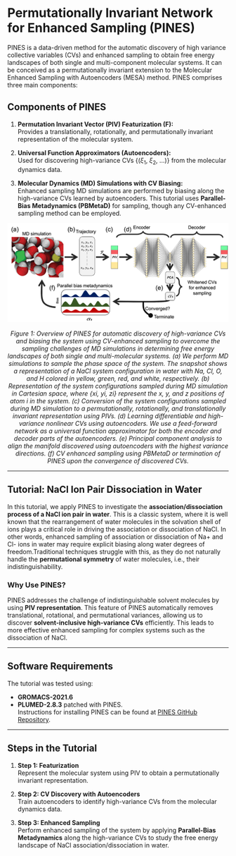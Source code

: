 # Permutationally Invariant Network for Enhanced Sampling (PINES)

PINES is a data-driven method for the automatic discovery of high variance collective variables (CVs) and enhanced sampling to obtain free energy landscapes of both single and multi-component molecular systems. It can be conceived as a permutationally invariant extension to the Molecular Enhanced Sampling with Autoencoders (MESA) method. PINES comprises three main components:

## Components of PINES

1. **Permutation Invariant Vector (PIV) Featurization (F):**  
   Provides a translationally, rotationally, and permutationally invariant representation of the molecular system.
   
2. **Universal Function Approximators (Autoencoders):**  
   Used for discovering high-variance CVs {($\xi_1$, $\xi_2$, ...)} from the molecular dynamics data.
   
3. **Molecular Dynamics (MD) Simulations with CV Biasing:**  
   Enhanced sampling MD simulations are performed by biasing along the high-variance CVs learned by autoencoders. This tutorial uses **Parallel-Bias Metadynamics (PBMetaD)** for sampling, though any CV-enhanced sampling method can be employed.

<div align="center">
    <img src="figures/pines.png" alt="PINES Workflow" />
    <p><em>Figure 1: Overview of PINES for automatic discovery of high-variance CVs and biasing the system using CV-enhanced sampling to overcome the sampling challenges of MD simulations in determining free energy landscapes of both single and multi-molecular systems. (a) We perform MD simulations to sample the phase space of the system. The snapshot shows a representation of a NaCl system configuration in water with Na, Cl, O, and H colored in yellow, green, red, and white, respectively. (b) Representation of the system configurations sampled during MD simulation in Cartesian space, where {xi, yi, zi} represent the x, y, and z positions of atom i in the system. (c) Conversion of the system configurations sampled during MD simulation to a permutationally, rotationally, and translationally invariant representation using PIVs. (d) Learning differentiable and high-variance nonlinear CVs using autoencoders. We use a feed-forward network as a universal function approximator for both the encoder and decoder parts of the autoencoders. (e) Principal component analysis to align the manifold discovered using autoencoders with the highest variance directions. (f) CV enhanced sampling using PBMetaD or termination of PINES upon the convergence of discovered CVs.</em></p>
</div>

---

## Tutorial: NaCl Ion Pair Dissociation in Water

In this tutorial, we apply PINES to investigate the **association/dissociation process of a NaCl ion pair in water**. This is a classic system, where it is well known that the rearrangement of water molecules in the solvation shell of ions plays a critical role in driving the association or dissociation of NaCl. In other words, enhanced sampling of association or dissociation of Na+ and Cl- ions in water may require explicit biasing along water degrees of freedom.Traditional techniques struggle with this, as they do not naturally handle the **permutational symmetry** of water molecules, i.e., their indistinguishability.

### Why Use PINES?

PINES addresses the challenge of indistinguishable solvent molecules by using **PIV representation**. This feature of PINES automatically removes translational, rotational, and permutational variances, allowing us to discover **solvent-inclusive high-variance CVs** efficiently. This leads to more effective enhanced sampling for complex systems such as the dissociation of NaCl.

---

## Software Requirements

The tutorial was tested using:

- **GROMACS-2021.6**
- **PLUMED-2.8.3** patched with PINES.  
  Instructions for installing PINES can be found at [PINES GitHub Repository](https://github.com/Ferg-Lab/pines).

---

## Steps in the Tutorial

1. **Step 1: Featurization**  
   Represent the molecular system using PIV to obtain a permutationally invariant representation.
   
2. **Step 2: CV Discovery with Autoencoders**  
   Train autoencoders to identify high-variance CVs from the molecular dynamics data.
   
3. **Step 3: Enhanced Sampling**  
   Perform enhanced sampling of the system by applying **Parallel-Bias Metadynamics** along the high-variance CVs to study the free energy landscape of NaCl association/dissociation in water.
